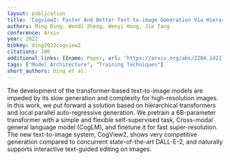 ```yaml
---
layout: publication
title: 'Cogview2: Faster And Better Text-to-image Generation Via Hierarchical Transformers'
authors: Ming Ding, Wendi Zheng, Wenyi Hong, Jie Tang
conference: Arxiv
year: 2022
bibkey: ding2022cogview2
citations: 106
additional_links: [{name: Paper, url: 'https://arxiv.org/abs/2204.14217'}]
tags: ["Model Architecture", "Training Techniques"]
short_authors: Ding et al.
---
```

The development of the transformer-based text-to-image models are impeded by
its slow generation and complexity for high-resolution images. In this work, we
put forward a solution based on hierarchical transformers and local parallel
auto-regressive generation. We pretrain a 6B-parameter transformer with a
simple and flexible self-supervised task, Cross-modal general language model
(CogLM), and finetune it for fast super-resolution. The new text-to-image
system, CogView2, shows very competitive generation compared to concurrent
state-of-the-art DALL-E-2, and naturally supports interactive text-guided
editing on images.
